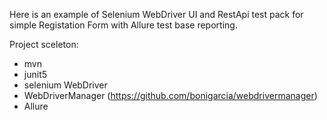 Here is an example of Selenium WebDriver UI and RestApi test pack for simple Registation Form with Allure test base reporting.

Project sceleton:
 - mvn
 - junit5
 - selenium WebDriver
 - WebDriverManager (https://github.com/bonigarcia/webdrivermanager)
 - Allure
 

